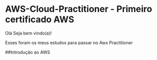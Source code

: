 # AWS-Cloud-Practitioner -  Primeiro certificado AWS


Olá Seja bem vindo(a)!

Esses foram os meus estudos para passar no Aws Practitioner

##Introdução ao AWS

